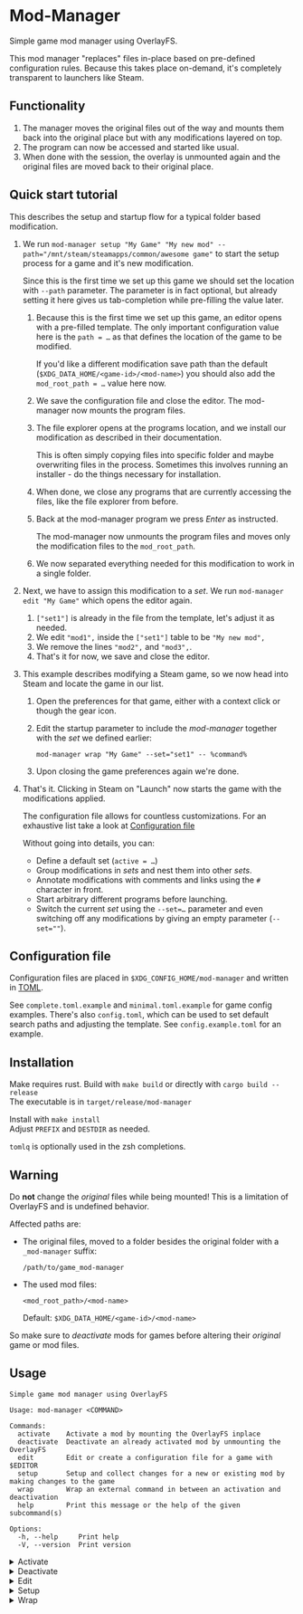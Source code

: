 # Mod-Manager
Simple game mod manager using OverlayFS.

This mod manager "replaces" files in-place based on pre-defined configuration rules.
Because this takes place on-demand, it's completely transparent to launchers like Steam.

## Functionality
1. The manager moves the original files out of the way and mounts them back into the original place but with any modifications layered on top.
1. The program can now be accessed and started like usual.
1. When done with the session, the overlay is unmounted again and the original files are moved back to their original place.

## Quick start tutorial
This describes the setup and startup flow for a typical folder based modification.

1. We run `mod-manager setup "My Game" "My new mod" --path="/mnt/steam/steamapps/common/awesome game"` to start the setup process for a game and it's new modification.

    Since this is the first time we set up this game we should set the location with `--path` parameter.
    The parameter is in fact optional, but already setting it here gives us tab-completion while pre-filling the value later.
    1. Because this is the first time we set up this game, an editor opens with a pre-filled template.
        The only important configuration value here is the `path = …` as that defines the location of the game to be modified.

        If you'd like a different modification save path than the default (`$XDG_DATA_HOME/<game-id>/<mod-name>`) you should also add the `mod_root_path = …` value here now.
    1. We save the configuration file and close the editor.
        The mod-manager now mounts the program files.
    1. The file explorer opens at the programs location, and we install our modification as described in their documentation.

        This is often simply copying files into specific folder and maybe overwriting files in the process.
        Sometimes this involves running an installer - do the things necessary for installation.
    1. When done, we close any programs that are currently accessing the files, like the file explorer from before.
    1. Back at the mod-manager program we press *Enter* as instructed.

        The mod-manager now unmounts the program files and moves only the modification files to the `mod_root_path`.
    1. We now separated everything needed for this modification to work in a single folder.
1. Next, we have to assign this modification to a *set*.
    We run `mod-manager edit "My Game"` which opens the editor again.
    1. `["set1"]` is already in the file from the template, let's adjust it as needed.
    1. We edit `"mod1",` inside the `["set1"]` table to be `"My new mod",`
    1. We remove the lines `"mod2",` and `"mod3",`.
    1. That's it for now, we save and close the editor.
1. This example describes modifying a Steam game, so we now head into Steam and locate the game in our list.
    1. Open the preferences for that game, either with a context click or though the gear icon.
    1. Edit the startup parameter to include the *mod-manager* together with the *set* we defined earlier:

        `mod-manager wrap "My Game" --set="set1" -- %command%`
    1. Upon closing the game preferences again we're done.
1. That's it.
    Clicking in Steam on "Launch" now starts the game with the modifications applied.

    The configuration file allows for countless customizations.
    For an exhaustive list take a look at [Configuration file](#configuration-file)

    Without going into details, you can:
    * Define a default set (`active = …`)
    * Group modifications in *sets* and nest them into other *sets*.
    * Annotate modifications with comments and links using the `#` character in front.
    * Start arbitrary different programs before launching.
    * Switch the current *set* using the `--set=…` parameter and even switching off any modifications by giving an empty parameter (`--set=""`).

## Configuration file

Configuration files are placed in `$XDG_CONFIG_HOME/mod-manager` and written in [TOML](https://toml.io/en/latest).

See `complete.toml.example` and `minimal.toml.example` for game config examples.
There's also `config.toml`, which can be used to set default search paths and adjusting the template.
See `config.example.toml` for an example.

## Installation
Make requires rust.
Build with `make build` or directly with `cargo build --release`<br>
The executable is in `target/release/mod-manager`

Install with `make install`<br>
Adjust `PREFIX` and `DESTDIR` as needed.

`tomlq` is optionally used in the zsh completions.

## Warning

Do **not** change the *original* files while being mounted! This is a limitation of OverlayFS and is undefined behavior.

Affected paths are:
* The original files, moved to a folder besides the original folder with a `_mod-manager` suffix:<br>
  ~~~ text
  /path/to/game_mod-manager
  ~~~
* The used mod files:
  ~~~ text
  <mod_root_path>/<mod-name>
  ~~~
  Default: `$XDG_DATA_HOME/<game-id>/<mod-name>`

So make sure to *deactivate* mods for games before altering their *original* game or mod files.

## Usage

~~~
Simple game mod manager using OverlayFS

Usage: mod-manager <COMMAND>

Commands:
  activate    Activate a mod by mounting the OverlayFS inplace
  deactivate  Deactivate an already activated mod by unmounting the OverlayFS
  edit        Edit or create a configuration file for a game with $EDITOR
  setup       Setup and collect changes for a new or existing mod by making changes to the game
  wrap        Wrap an external command in between an activation and deactivation
  help        Print this message or the help of the given subcommand(s)

Options:
  -h, --help     Print help
  -V, --version  Print version
~~~
<details><summary>Activate</summary>

~~~
Activate a mod by mounting the OverlayFS inplace

Usage: mod-manager activate [OPTIONS] [GAME]

Arguments:
  [GAME]  Identifier matching the config file

Options:
      --set <SET>  Override the "active_set" of the config file. Only applies when GAME is specified
      --writable   Mount with write access. Only applies when GAME is specified
  -h, --help       Print help
~~~
</details>
<details><summary>Deactivate</summary>

~~~
Deactivate an already activated mod by unmounting the OverlayFS

Usage: mod-manager deactivate [GAME]

Arguments:
  [GAME]  Identifier matching the config file

Options:
  -h, --help  Print help
~~~
</details>
<details><summary>Edit</summary>

~~~
Edit or create a configuration file for a game with $EDITOR

Usage: mod-manager edit <GAME>

Arguments:
  <GAME>  Identifier matching the config file. Can be a new identifier

Options:
      --path <PATH>  Populates the "path" variable in a new config file
  -h, --help  Print help
~~~
</details>
<details><summary>Setup</summary>

~~~
Setup and collect changes for a new or existing mod by making changes to the game

Usage: mod-manager setup [OPTIONS] <GAME> <MOD>

Arguments:
  <GAME>  Identifier matching the config file. Can be a new identifier if PATH is also available
  <MOD>   New or existing identifier for the mod

Options:
      --path <PATH>  Creates a new config file for the game found in PATH
      --set <SET>    Override the "active_set" of the config file
  -h, --help         Print help
~~~

This directive is a bit special and needs some additional explanation. It simplifies the creation and editing process of new configs and mods.

1. Run `mod-manager setup <game-id> <new-mod-name>`
1. If the config file doesn't exist yet:

        The configured `$EDITOR` opens with a pre-filled template.

        Make adjustments and save the file.
        Upon closing the editor the script continues.

        The `--path="/path/to/game/files"` argument is optional and will be inserted in the template mentioned above.
1. Now the changes can be made to the game, e.g. dropping files or folders into the game directory structure or executing an add-on installer.
1. When done press *Enter*, and you'll find only the changes (basically the plain mod) in the `<mod_root_path>/<mod-name>`<br>
    Defaults to `$XDG_DATA_HOME/<game-id>/<mod-name>`
1. You can now add `<mod-name>` in your configuration file to sets.
</details>
<details><summary>Wrap</summary>

~~~
Wrap an external command in between an activation and deactivation

Usage: mod-manager wrap [OPTIONS] <GAME> -- [COMMAND]...

Arguments:
  <GAME>        Identifier matching the config file
  [COMMAND]...  Command to wrap around to

Options:
      --set <SET>  Override the "active_set" of the config file
      --writable   Mount with write access
  -h, --help       Print help
~~~
</details>
